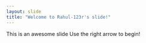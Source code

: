 ```yaml
---
layout: slide
title: "Welcome to Rahul-123r's slide!"
---
```

This is an awesome slide
Use the right arrow to begin!
